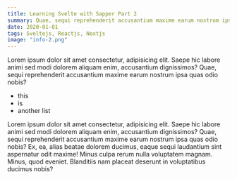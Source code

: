 ```yaml
---
title: Learning Svelte with Sapper Part 2
summary: Quae, sequi reprehenderit accusantium maxime earum nostrum ipsa quas odio
date: 2020-01-01
tags: Sveltejs, Reactjs, Nextjs
image: "info-2.png"
---
```


Lorem ipsum dolor sit amet consectetur, adipisicing elit. Saepe hic labore animi sed modi dolorem aliquam enim, accusantium dignissimos? Quae, sequi reprehenderit accusantium maxime earum nostrum ipsa quas odio nobis?

- this
- is
- another list

Lorem ipsum dolor sit amet consectetur, adipisicing elit. Saepe hic labore animi sed modi dolorem aliquam enim, accusantium dignissimos? Quae, sequi reprehenderit accusantium maxime earum nostrum ipsa quas odio nobis?
Ex, ea, alias beatae dolorem ducimus, eaque sequi laudantium sint aspernatur odit maxime! Minus culpa rerum nulla voluptatem magnam. Minus, quod eveniet. Blanditiis nam placeat deserunt in voluptatibus ducimus nobis?
